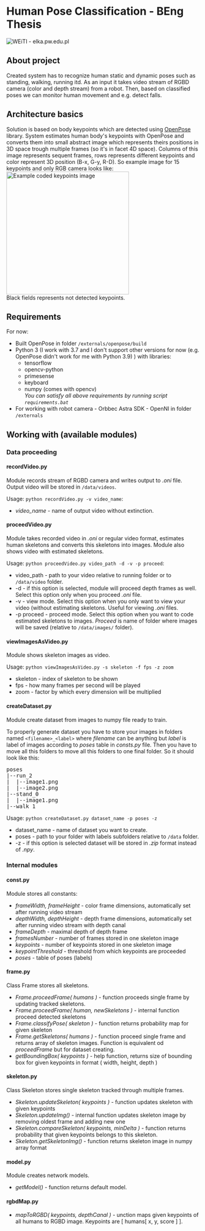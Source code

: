 # Human Pose Classification - BEng Thesis
![WEiTI - elka.pw.edu.pl](https://lh3.googleusercontent.com/fife/ABSRlIqJJC3S6Kcy0WmhYjwolt76L3_JZfK_Mn_Yb9h97Uif2ZgtiZZgPDDxUv_45mHQCC49TI-lL4ml8IJR1dY6Xtajf2w0tqbeXdO_tmvoS1luu09V93tY5ayOjWtPc5Cg7UY6MkaMkJro2g0QLELHvnXolwDp1xGHiNKoN4r9d3vwWzwwJX1ftmiN3Q6OqkX046iC0S7tyEVHLc0untMLxFNd6Q__gmsP3FueFFcDGDt-vYuNhNB9knOh4OSQMQOk2xhGQ5_FHUvCtj4r6PocZitQ2qWADQTts8CoCACNwCq2x7PaKSB9Qmp981kG_yjfDafJGlxIEwT3Ktkhov7XuHW8rZBjgxjUFU2eeU7GjyAsocD2m9HSoEkeF_EU_MdyoaHdlaHs8GKxu9XzSlqYl47_LgQxRNGOx14MOwLiFIVD3FsOR4n9FNwrX3tMJ0OQCkto2heHdUFZso8LpmrdSuuRfoWnS0c3STfx8w6T9wgi5hcALVjfhZ8xU4EUWUS-wig-BrZLClS_II01KlyhimbALnNJvp1PncFmB9aAYD5FJD9hKH9TM67a2kRPceX72pPfw1WCd6YzcP-6qccMHZfgijo9R5w0VGHEh0IRP2SPDFIkWwSsIpDyCGyBxK02y_7nDirbohezNs26EYj8O5EQ42Ofkr2kF9X9KOEa8xltuBJq6lIZGhjuxCoXj5NroTBA-kvFyLN28pPBT7bfQa2ayQt_l6fPqQ=w2560-h699-ft)

## About project
Created system has to recognize human static and dynamic poses such as standing, walking, running itd.
As an input it takes video stream of RGBD camera (color and depth stream) from a robot.
Then, based on classified poses we can monitor human movement and e.g. detect falls.

## Architecture basics
Solution is based on body keypoints which are detected using [OpenPose](https://github.com/CMU-Perceptual-Computing-Lab/openpose) library.
System estimates human body's keypoints with OpenPose and converts them into small abstract image which represents theirs positions in 3D space trough multiple frames (so it's in facet 4D space).
Columns of this image represents sequent frames, rows represents different keypoints and color represent 3D position (B-x, G-y, R-D).
So example image for 15 keypoints and only RGB camera looks like:<br>
<img src="https://lh3.googleusercontent.com/fife/ABSRlIpLfqeo1-oiIlSGdv8EDmmfh5r3KCjr4W0qMHZIiHAreUn6tMpD96VcIdcqVU9amQwbAn4iDwQvvMG8mVGdKMfTx3tF07r_IjQf_oADpRYe4_tpGfiAOgffmZPLXOP_DQgj30gr4ByUtyEUTv1sbJXLF4xCBNWCXpPVx2xghJEe7t8_I9YNaSuRcbx9oWL8bot5GG3zDYWBXrJA0QougJn3X9HiA6RB3vIrUWdqbRZ02qnHIdcOopCi9_4Yyq_LXzaLTMtyRgkcGqzUt2o_FlzgxPRuo-0UbjUBo5mc28aYOSUckhDA_cguR6Y28VpKSPwXym4gwX9xTX3UsSVJfEPCQIehelRS5Reh6p_sbtCrC__7Pqa_potvjc7YY0u4ofoLgRvugfQC4Oko1Sf9iXskpB_K7yPy2bu5CjERIHPf9Kp2KLYTkPf7t84igcF5LEr7ssXijWUVPmawKkqQ6K8PwxOx44qt_pqipKR4xyzT97qsaVRG9DLVFW4A5zENzjs81el3JpjW2TOfjIxAvzAsxFWSdvbk5ADMzWvZUO_vqNLhxdsd-HzO4ZtTQo8WcANZl9AdDxhZyBaWwywu-I5q27E6EFucIMhYHSnZ6vBvoth54YxAIDeyyW6Pk1BRDXP0iAKH7cKjZFzmqr8zlSKK8N6POOMn6o7zwmGgB_PhMfloNu9rFWDCOjKro-I2rY9HrUtulEGPqRhaGhv33AL0pcNIz-dFxA=w1278-h949-ft" alt="Example coded keypoints image" width="320"/>
<br>Black fields represents not detected keypoints.

## Requirements
For now:
* Built OpenPose in folder `/externals/openpose/build`
* Python 3 (I work with 3.7 and I don't support other versions for now (e.g. OpenPose didn't work for me with Python 3.9) ) with libraries:
    * tensorflow
    * opencv-python
    * primesense
    * keyboard
    * numpy (comes with opencv)<br>
      *You can satisfy all above requirements by running script `requirements.bat`*
* For working with robot camera - Orbbec Astra SDK - OpenNI in folder `/externals`

## Working with (available modules)
### Data proceeding
#### recordVideo.py
Module records stream of RGBD camera and writes output to *.oni* file. Output video will be stored in `/data/videos`.

Usage: `python recordVideo.py -v video_name`:
* *video_name* - name of output video without extinction.

#### proceedVideo.py
Module takes recorded video in *.oni* or regular video format, estimates human skeletons and converts this skeletons into images.
Module also shows video with estimated skeletons.

Usage: `python proceedVideo.py video_path -d -v -p proceed`:
* video_path - path to your video relative to running folder or to `/data/video` folder.
* -d - if this option is selected, module will proceed depth frames as well. Select this option only when you proceed *.oni* file.
* -v - view mode. Select this option when you only want to view your video (without estimating skeletons. Useful for viewing *.oni* files.
* -p proceed - proceed mode. Select this option when you want to code estimated skeletons to images. *Proceed* is name of folder where images will be saved (relative to `/data/images/` folder).

#### viewImagesAsVideo.py
Module shows skeleton images as video.

Usage: `python viewImagesAsVideo.py -s skeleton -f fps -z zoom`
* skeleton - index of skeleton to be shown
* fps - how many frames per second will be played
* zoom - factor by which every dimension will be multiplied

#### createDataset.py
Module create dataset from images to numpy file ready to train.

To properly generate dataset you have to store your images in folders named `<filename>_<label>` where *filename* can be anything but *label* is label of images according to *poses* table in *consts.py* file.
Then you have to move all this folders to move all this folders to one final folder. So it should look like this:
<pre>
poses
|--run_2
|  |--image1.png
|  |--image2.png
|--stand_0
|  |--image1.png
|--walk_1
</pre>

Usage: `python createDataset.py dataset_name -p poses -z`
* dataset_name - name of dataset you want to create.
* poses - path to your folder with labels subfolders relative to `/data` folder.
* -z - if this option is selected dataset will be stored in *.zip* format instead of *.npy*.

### Internal modules
#### const.py
Module stores all constants:
* *frameWidth, frameHeight* - color frame dimensions, automatically set after running video stream
* *depthWidth, depthHeight* - depth frame dimensions, automatically set after running video stream with depth canal
* *frameDepth* - maximal depth of depth frame
* *framesNumber* - number of frames stored in one skeleton image
* *keypoints* - number of keypoints stored in one skeleton image
* *keypointThreshold* - threshold from which keypoints are proceeded
* *poses* - table of poses (labels)

#### frame.py
Class Frame stores all skeletons.
* *Frame.proceedFrame( humans )* - function proceeds single frame by updating tracked skeletons.
* *Frame.proceedFrame( human, newSkeletons )* - internal function proceed detected skeletons
* *Frame.classifyPose( skeleton )* - function returns probability map for given skeleton
* *Frame.getSkeletons( humans )* - function proceed single frame and returns array of skeleton images. Function is equivalent od *proceedFrame* but for dataset creating.
* *getBoundingBox( keypoints )* - help function, returns size of bounding box for given keypoints in format ( width, height, depth )

#### skeleton.py
Class Skeleton stores single skeleton tracked through multiple frames.
* *Skeleton.updateSkeleton( keypoints )* - function updates skeleton with given keypoints
* *Skeleton.updateImg()* - internal function updates skeleton image by removing oldest frame and adding new one
* *Skeleton.compareSkeleton( keypoints, minDelta )* - function returns probability that given keypoints belongs to this skeleton.
* *Skeleton.getSkeletonImg()* - function returns skeleton image in numpy array format

#### model.py
Module creates network models.

* *getModel()* - function returns default model.

#### rgbdMap.py
* *mapToRGBD( keypoints, depthCanal )* - unction maps given keypoints of all humans to RGBD image. Keypoints are [ humans[ x, y, score ] ].

